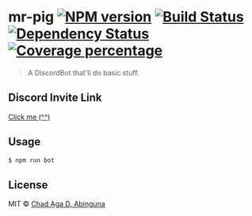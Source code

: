 # mr-pig [![NPM version][npm-image]][npm-url] [![Build Status][travis-image]][travis-url] [![Dependency Status][daviddm-image]][daviddm-url] [![Coverage percentage][coveralls-image]][coveralls-url]
  > A DiscordBot that&#39;ll do basic stuff.
  
 ## Discord Invite Link
 
 [Click me (^^)](https://discordapp.com/oauth2/authorize?client_id=291943624969682955&scope=bot&permissions=0x00000008)
  
 ## Usage
 
 ```js
 $ npm run bot
 ```
  ## License
  
  MIT © [Chad Aga D. Abinguna](https://github.com/HyperVx2)
 
 
 [npm-image]: https://badge.fury.io/js/mr-pig.svg
 [npm-url]: https://npmjs.org/package/mr-pig
 [travis-image]: https://travis-ci.org/HyperVx2/mr-pig.svg?branch=master
 [travis-url]: https://travis-ci.org/HyperVx2/mr-pig
 [daviddm-image]: https://david-dm.org/HyperVx2/mr-pig.svg?theme=shields.io
 [daviddm-url]: https://david-dm.org/HyperVx2/mr-pig
 [coveralls-image]: https://coveralls.io/repos/HyperVx2/mr-pig/badge.svg
 [coveralls-url]: https://coveralls.io/r/HyperVx2/mr-pig